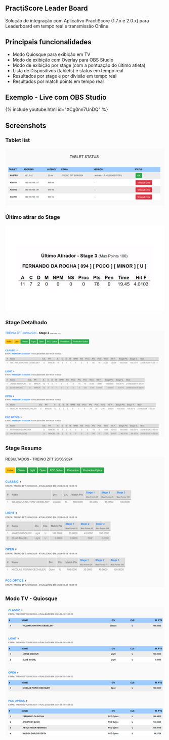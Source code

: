 ## PractiScore Leader Board

Solução de integração com Aplicativo PractiScore (1.7.x e 2.0.x) para Leaderboard em tempo real e transmissão Online. 

## Principais funcionalidades

* Modo Quiosque para exibição em TV 
* Modo de exibição com Overlay para OBS Studio
* Modo de exibição por stage (com a pontuação do último atleta)
* Lista de Dispositivos (tablets) e status em tempo real
* Resultados por stage e por divisão em tempo real
* Resultados por match points em tempo real


## Exemplo - Live com OBS Studio

{% include youtube.html id="XCg0nn7UnDQ" %}


## Screenshots

### Tablet list
[![Tablet List](_images/tablet01.png)](_images/tablet01.png)

### Último atirar do Stage

[![LastShooter](_images/lastshooter01.png)](_images/lastshooter01.png)


### Stage Detalhado

[![LastShooter](_images/stage01.png)](_images/stage01.png)

### Stage Resumo

[![LastShooter](_images/stage02.png)](_images/stage02.png)

### Modo TV - Quiosque

[![LastShooter](_images/kiosk01.png)](_images/kiosk01.png)